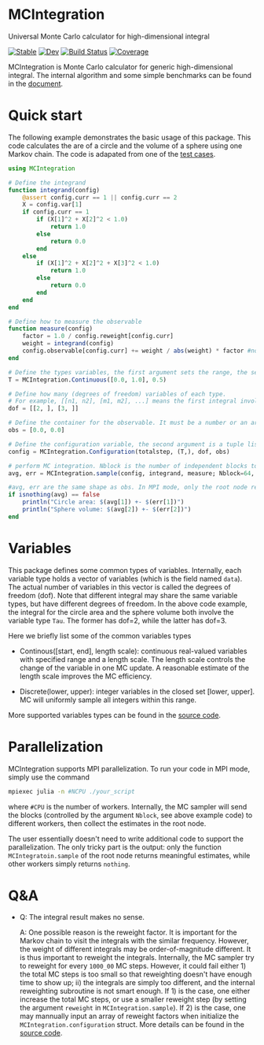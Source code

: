 # MCIntegration

Universal Monte Carlo calculator for high-dimensional integral

[![Stable](https://img.shields.io/badge/docs-stable-blue.svg)](https://numericalEFT.github.io/MCIntegration.jl/stable)
[![Dev](https://img.shields.io/badge/docs-dev-blue.svg)](https://numericalEFT.github.io/MCIntegration.jl/dev)
[![Build Status](https://github.com/numericalEFT/MCIntegration.jl/workflows/CI/badge.svg)](https://github.com/numericalEFT/MCIntegration.jl/actions)
[![Coverage](https://codecov.io/gh/numericalEFT/MCIntegration.jl/branch/master/graph/badge.svg)](https://codecov.io/gh/numericalEFT/MCIntegration.jl)

MCIntegration is Monte Carlo calculator for generic high-dimensional integral. The internal algorithm and some simple benchmarks can be found in the [document](docs/src/man/important_sampling.md).

# Quick start

The following example demonstrates the basic usage of this package. This code calculates the are of a circle and the volume of a sphere using one Markov chain. The code is adapated from one of the [test cases](test/montecarlo.jl).

```julia
using MCIntegration

# Define the integrand 
function integrand(config)
    @assert config.curr == 1 || config.curr == 2
    X = config.var[1]
    if config.curr == 1
        if (X[1]^2 + X[2]^2 < 1.0) 
            return 1.0 
        else 
            return 0.0
        end
    else
        if (X[1]^2 + X[2]^2 + X[3]^2 < 1.0) 
            return 1.0 
        else 
            return 0.0
        end
    end
end

# Define how to measure the observable
function measure(config)
    factor = 1.0 / config.reweight[config.curr]
    weight = integrand(config)
    config.observable[config.curr] += weight / abs(weight) * factor #note that config.observable is an array with two elements as discussed below
end

# Define the types variables, the first argument sets the range, the second argument gives the largest change to the variable in one MC update. see the section [variable](#variable) for more details.
T = MCIntegration.Continuous([0.0, 1.0], 0.5) 

# Define how many (degrees of freedom) variables of each type. 
# For example, [[n1, n2], [m1, m2], ...] means the first integral involves n1 varibales of type 1, and n2 variables of type2, while the second integral involves m1 variables of type 1 and m2 variables of type 2. 
dof = [[2, ], [3, ]] 

# Define the container for the observable. It must be a number or an array-like object. In this case, the observable has two elements, corresponds to the results for the two integrals. 
obs = [0.0, 0.0]

# Define the configuration variable, the second argument is a tuple listing all types of variables, one then specify the degrees of freedom of each variable type in the third argument.  
config = MCIntegration.Configuration(totalstep, (T,), dof, obs)

# perform MC integration. Nblock is the number of independent blocks to estimate the error bar. In MPI mode, the blocks will be sent to different workers. Set "print=n" to control the level of information to print.
avg, err = MCIntegration.sample(config, integrand, measure; Nblock=64, print=1)

#avg, err are the same shape as obs. In MPI mode, only the root node return meaningful estimates. All other workers simply return nothing
if isnothing(avg) == false
    println("Circle area: $(avg[1]) +- $(err[1])")
    println("Sphere volume: $(avg[2]) +- $(err[2])")
end
```

# Variables

This package defines some common types of variables. Internally, each variable type holds a vector of variables (which is the field named `data`). The actual number of variables in this vector is called the degrees of freedom (dof). Note that different integral may share the same variable types, but have different degrees of freedom. In the above code example, the integral for the circle area and the sphere volume both involve the variable type `Tau`. The former has dof=2, while the latter has dof=3. 

Here we briefly list some of the common variables types

- Continous([start, end], length scale): continuous real-valued variables with specified range and a length scale. The length scale controls the change of the variable in one MC update. A reasonable estimate of the length scale improves the MC efficiency.

- Discrete(lower, upper): integer variables in the closed set [lower, upper]. MC will uniformly sample all integers within this range.

More supported variables types can be found in the [source code](src/variable.jl).

# Parallelization

MCIntegration supports MPI parallelization. To run your code in MPI mode, simply use the command
```bash
mpiexec julia -n #NCPU ./your_script
```
where `#CPU` is the number of workers. Internally, the MC sampler will send the blocks (controlled by the argument `Nblock`, see above example code) to different workers, then collect the estimates in the root node. 

The user essentially doesn't need to write additional code to support the parallelization. The only tricky part is the output: only the function `MCIntegratoin.sample` of the root node returns meaningful estimates, while other workers simply returns `nothing`. 

# Q&A

- Q: The integral result makes no sense. 

  A: One possible reason is the reweight factor. It is important for the Markov chain to visit the integrals with the similar frequency. However, the weight of different integrals may be order-of-magnitude different. It is thus important to reweight the integrals. Internally, the MC sampler try to reweight for every `1000_00` MC steps. However, it could fail either 1) the total MC steps is too small so that reweighting doesn't have enough time to show up; ii) the integrals are simply too different, and the internal reweighting subroutine is not smart enough. If 1) is the case, one either increase the total MC steps, or use a smaller reweight step (by setting the argument `reweight` in `MCIntegration.sample`). If 2) is the case, one may mannually input an array of reweight factors when initialize the `MCIntegration.configuration` struct. More details can be found in the [source code](src/variable.jl). 



